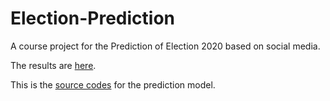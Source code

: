# Election-Prediction
A course project for the Prediction of Election 2020 based on social media.

The results are <a href=https://jiaweit2.github.io/Election-Prediction/>here</a>.

This is the <a href=https://github.com/mwiecksosa/predicting2020>source codes</a> for the prediction model.
